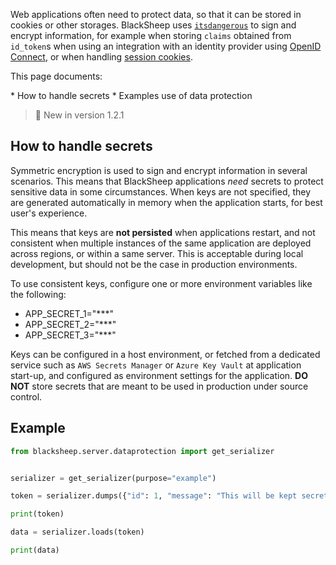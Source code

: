 Web applications often need to protect data, so that it can be stored in
cookies or other storages. BlackSheep uses [`itsdangerous`](https://pypi.org/project/itsdangerous/) to sign and encrypt
information, for example when storing `claims` obtained from `id_token`s when
using an integration with an identity provider using [OpenID
Connect](../authentication/#oidc), or when handling [session cookies](../sessions/).

This page documents:

<div class="check-list"></div>
* How to handle secrets
* Examples use of data protection

> 🚀 New in version 1.2.1

## How to handle secrets

Symmetric encryption is used to sign and encrypt information in several
scenarios. This means that BlackSheep applications _need_ secrets to protect
sensitive data in some circumstances. When keys are not specified, they are
generated automatically in memory when the application starts, for best user's
experience.

This means that keys are <strong>not persisted</strong> when applications
restart, and not consistent when multiple instances of the same application
are deployed across regions, or within a same server. This is acceptable during
local development, but should not be the case in production environments.

To use consistent keys, configure one or more environment variables like the
following:

* APP_SECRET_1="***"
* APP_SECRET_2="***"
* APP_SECRET_3="***"

Keys can be configured in a host environment, or fetched from a dedicated
service such as `AWS Secrets Manager` or `Azure Key Vault` at application
start-up, and configured as environment settings for the application.
<strong>DO NOT</strong> store secrets that are meant to be used in production
under source control.

## Example

```python
from blacksheep.server.dataprotection import get_serializer


serializer = get_serializer(purpose="example")

token = serializer.dumps({"id": 1, "message": "This will be kept secret"})

print(token)

data = serializer.loads(token)

print(data)
```
